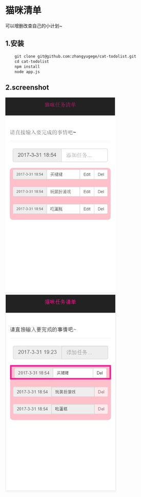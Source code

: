 猫咪清单
================
可以增删改查自己的小计划~

## 1.安装
```
    git clone git@github.com:zhangyugege/cat-todolist.git
    cd cat-todolist
    npm install
    node app.js
```

## 2.screenshot

![image](screenshot.png)
![image](screenshot_edit.png)